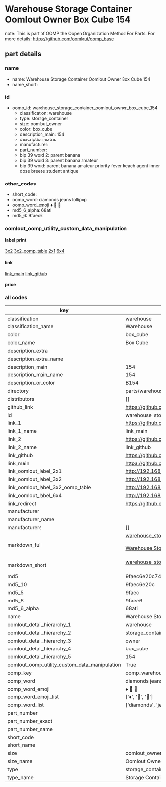 # Warehouse Storage Container Oomlout Owner Box Cube 154  

note: This is part of OOMP the Oopen Organization Method For Parts. For more details: https://github.com/oomlout/oomp_base

##  part details
  







### name
* name: Warehouse Storage Container Oomlout Owner Box Cube 154
* name_short: 
### id
* oomp_id: warehouse_storage_container_oomlout_owner_box_cube_154
  * classification: warehouse
  * type: storage_container
  * size: oomlout_owner
  * color: box_cube
  * description_main: 154
  * description_extra: 
  * manufacturer: 
  * part_number: 
  * bip 39 word 2: parent banana
  * bip 39 word 3: parent banana amateur
  * bip 39 word: parent banana amateur priority fever beach agent inner dose breeze student antique

### other_codes
* short_code: 
* oomp_word: diamonds jeans lollipop
* oomp_word_emoji :diamonds: :jeans: :lollipop:
* md5_6_alpha: 68ati
* md5_6: 9faec6






### oomlout_oomp_utility_custom_data_manipulation
#### label print
[3x2](http://192.168.1.245:1112/?label=oomp%2068ati)
[3x2_oomp_table](http://192.168.1.108:1112/?label=oomp%2068ati)
[2x1](http://192.168.1.242:1112/?label=oomp%2068ati)
[6x4](http://192.168.1.55:1112/?label=oomp%2068ati)    

#### link

[link_main](https://github.com/oomlout/oomlout_oomp_version_1_messy/tree/main/parts/warehouse_storage_container_oomlout_owner_box_cube_154) [link_github](https://github.com/oomlout/oomlout_oomp_version_1_messy/tree/main/parts/warehouse_storage_container_oomlout_owner_box_cube_154)                             

#### price







### all codes 
| key | value |  
| --- | --- |  
| classification | warehouse |  
| classification_name | Warehouse |  
| color | box_cube |  
| color_name | Box Cube |  
| description_extra |  |  
| description_extra_name |  |  
| description_main | 154 |  
| description_main_name | 154 |  
| description_or_color | B154 |  
| directory | parts/warehouse_storage_container_oomlout_owner_box_cube_154 |  
| distributors | [] |  
| github_link | https://github.com/oomlout/oomlout_oomp_part_src/tree/main/parts/warehouse_storage_container_oomlout_owner_box_cube_154 |  
| id | warehouse_storage_container_oomlout_owner_box_cube_154 |  
| link_1 | https://github.com/oomlout/oomlout_oomp_version_1_messy/tree/main/parts/warehouse_storage_container_oomlout_owner_box_cube_154 |  
| link_1_name | link_main |  
| link_2 | https://github.com/oomlout/oomlout_oomp_version_1_messy/tree/main/parts/warehouse_storage_container_oomlout_owner_box_cube_154 |  
| link_2_name | link_github |  
| link_github | https://github.com/oomlout/oomlout_oomp_version_1_messy/tree/main/parts/warehouse_storage_container_oomlout_owner_box_cube_154 |  
| link_main | https://github.com/oomlout/oomlout_oomp_version_1_messy/tree/main/parts/warehouse_storage_container_oomlout_owner_box_cube_154 |  
| link_oomlout_label_2x1 | http://192.168.1.242:1112/?label=oomp%2068ati |  
| link_oomlout_label_3x2 | http://192.168.1.245:1112/?label=oomp%2068ati |  
| link_oomlout_label_3x2_oomp_table | http://192.168.1.108:1112/?label=oomp%2068ati |  
| link_oomlout_label_6x4 | http://192.168.1.55:1112/?label=oomp%2068ati |  
| link_redirect | https://github.com/oomlout/oomlout_oomp_version_1_messy/tree/main/parts/warehouse_storage_container_oomlout_owner_box_cube_154 |  
| manufacturer |  |  
| manufacturer_name |  |  
| manufacturers | [] |  
| markdown_full | [warehouse_storage_container_oomlout_owner_box_cube_154](none)<br>[](none)<br>[Warehouse Storage Container Oomlout Owner Box Cube 154](none)<br><br> |  
| markdown_short | [warehouse_storage_container_oomlout_owner_box_cube_154](none)<br><br> |  
| md5 | 9faec6e20c74609c4daabaae0f448d01 |  
| md5_10 | 9faec6e20c |  
| md5_5 | 9faec |  
| md5_6 | 9faec6 |  
| md5_6_alpha | 68ati |  
| name | Warehouse Storage Container Oomlout Owner Box Cube 154 |  
| oomlout_detail_hierarchy_1 | warehouse |  
| oomlout_detail_hierarchy_2 | storage_container |  
| oomlout_detail_hierarchy_3 | owner |  
| oomlout_detail_hierarchy_4 | box_cube |  
| oomlout_detail_hierarchy_5 | 154 |  
| oomlout_oomp_utility_custom_data_manipulation | True |  
| oomp_key | oomp_warehouse_storage_container_oomlout_owner_box_cube_154 |  
| oomp_word | diamonds jeans lollipop |  
| oomp_word_emoji | :diamonds: :jeans: :lollipop: |  
| oomp_word_emoji_list | [':diamonds:', ':jeans:', ':lollipop:'] |  
| oomp_word_list | ['diamonds', 'jeans', 'lollipop'] |  
| part_number |  |  
| part_number_exact |  |  
| part_number_name |  |  
| short_code |  |  
| short_name |  |  
| size | oomlout_owner |  
| size_name | Oomlout Owner |  
| type | storage_container |  
| type_name | Storage Container |  
